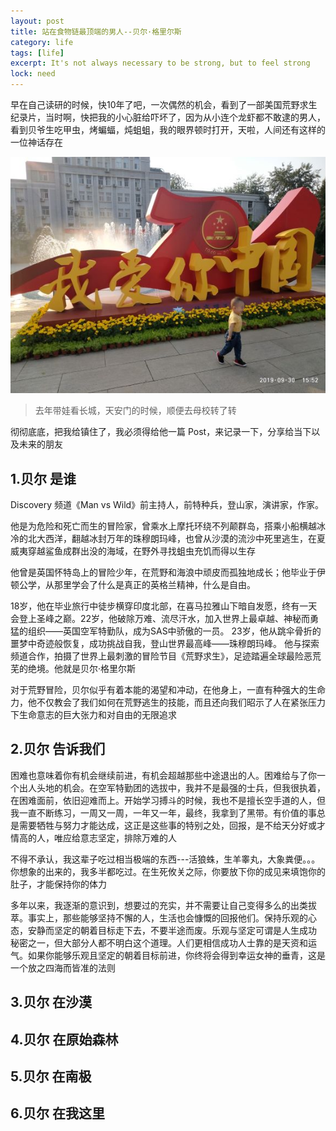 ```yaml
---
layout: post
title: 站在食物链最顶端的男人--贝尔·格里尔斯
category: life
tags: [life]
excerpt: It's not always necessary to be strong, but to feel strong
lock: need
---
```


早在自己读研的时候，快10年了吧，一次偶然的机会，看到了一部美国荒野求生纪录片，当时啊，快把我的小心脏给吓坏了，因为从小连个龙虾都不敢逮的男人，看到贝爷生吃甲虫，烤蝙蝠，炖蛆蛆，我的眼界顿时打开，天啦，人间还有这样的一位神话存在

![](/assets/images/2020/life/beili01.jpg)
>去年带娃看长城，天安门的时候，顺便去母校转了转

彻彻底底，把我给镇住了，我必须得给他一篇 Post，来记录一下，分享给当下以及未来的朋友

## 1.贝尔 是谁

Discovery 频道《Man vs Wild》前主持人，前特种兵，登山家，演讲家，作家。

他是为危险和死亡而生的冒险家，曾乘水上摩托环绕不列颠群岛，搭乘小船横越冰冷的北大西洋，翻越冰封万年的珠穆朗玛峰，也曾从沙漠的流沙中死里逃生，在夏威夷穿越鲨鱼成群出没的海域，在野外寻找蛆虫充饥而得以生存

他曾是英国怀特岛上的冒险少年，在荒野和海浪中顽皮而孤独地成长；他毕业于伊顿公学，从那里学会了什么是真正的英格兰精神，什么是自由。

18岁，他在毕业旅行中徒步横穿印度北部，在喜马拉雅山下暗自发愿，终有一天会登上圣峰之巅。22岁，他破除万难、流尽汗水，加入世界上最卓越、神秘而勇猛的组织——英国空军特勤队，成为SAS中骄傲的一员。
23岁，他从跳伞骨折的噩梦中奇迹般恢复，成功挑战自我，登山世界最高峰——珠穆朗玛峰。
他与探索频道合作，拍摄了世界上最刺激的冒险节目《荒野求生》，足迹踏遍全球最险恶荒芜的绝境。他就是贝尔·格里尔斯

对于荒野冒险，贝尔似乎有着本能的渴望和冲动，在他身上，一直有种强大的生命力，他不仅教会了我们如何在荒野逃生的技能，而且还向我们昭示了人在紧张压力下生命意志的巨大张力和对自由的无限追求


## 2.贝尔 告诉我们

困难也意味着你有机会继续前进，有机会超越那些中途退出的人。困难给与了你一个出人头地的机会。在空军特勤团的选拔中，我并不是最强的士兵，但我很执着，在困难面前，依旧迎难而上。开始学习搏斗的时候，我也不是擅长空手道的人，但我一直不断练习，一周又一周，一年又一年，最终，我拿到了黑带。有价值的事总是需要牺牲与努力才能达成，这正是这些事的特别之处，回报，是不给天分好或才情高的人，唯应给意志坚定，排除万难的人

不得不承认，我这辈子吃过相当极端的东西---活狼蛛，生羊睾丸，大象粪便。。。你想象的出来的，我多半都吃过。在生死攸关之际，你要放下你的成见来填饱你的肚子，才能保持你的体力

多年以来，我逐渐的意识到，想要过的充实，并不需要让自己变得多么的出类拔萃。事实上，那些能够坚持不懈的人，生活也会慷慨的回报他们。保持乐观的心态，安静而坚定的朝着目标走下去，不要半途而废。乐观与坚定可谓是人生成功 秘密之一，但大部分人都不明白这个道理。人们更相信成功人士靠的是天资和运气。如果你能够乐观且坚定的朝着目标前进，你终将会得到幸运女神的垂青，这是一个放之四海而皆准的法则

## 3.贝尔 在沙漠
## 4.贝尔 在原始森林
## 5.贝尔 在南极
## 6.贝尔 在我这里


